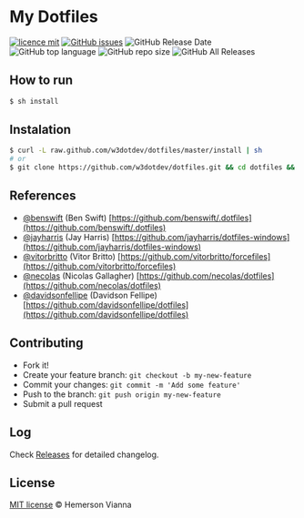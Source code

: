 # My Dotfiles

[![licence mit](https://img.shields.io/badge/license-MIT-blue.svg?style=flat-square)](http://hemersonvianna.mit-license.org/)
[![GitHub issues](https://img.shields.io/github/issues/w3dotdev/dotfiles.svg)](https://github.com/w3dotdev/dotfiles/issues)
![GitHub Release Date](https://img.shields.io/github/release-date/w3dotdev/dotfiles.svg)
![GitHub top language](https://img.shields.io/github/languages/top/w3dotdev/dotfiles.svg)
![GitHub repo size](https://img.shields.io/github/repo-size/w3dotdev/dotfiles.svg)
![GitHub All Releases](https://img.shields.io/github/downloads/w3dotdev/dotfiles/total.svg)

## How to run

```bash
$ sh install
```

## Instalation

```bash
$ curl -L raw.github.com/w3dotdev/dotfiles/master/install | sh
# or
$ git clone https://github.com/w3dotdev/dotfiles.git && cd dotfiles && sh install.sh
```

## References

* [@benswift](https://github.com/benswift) (Ben Swift)
  [https://github.com/benswift/.dotfiles](https://github.com/benswift/.dotfiles)
* [@jayharris](https://github.com/jayharris) (Jay Harris)
  [https://github.com/jayharris/dotfiles-windows](https://github.com/jayharris/dotfiles-windows)
* [@vitorbritto](https://github.com/vitorbritto) (Vitor Britto)
  [https://github.com/vitorbritto/forcefiles](https://github.com/vitorbritto/forcefiles)
* [@necolas](https://github.com/necolas) (Nicolas Gallagher)
  [https://github.com/necolas/dotfiles](https://github.com/necolas/dotfiles)
* [@davidsonfellipe](https://github.com/davidsonfellipe) (Davidson Fellipe)
  [https://github.com/davidsonfellipe/dotfiles](https://github.com/davidsonfellipe/dotfiles)

## Contributing

- Fork it!
- Create your feature branch: `git checkout -b my-new-feature`
- Commit your changes: `git commit -m 'Add some feature'`
- Push to the branch: `git push origin my-new-feature`
- Submit a pull request

## Log

Check [Releases](https://github.com/w3dotdev/dotfiles/releases) for detailed changelog.

## License

[MIT license](http://hemersonvianna.mit-license.org/) © Hemerson Vianna
